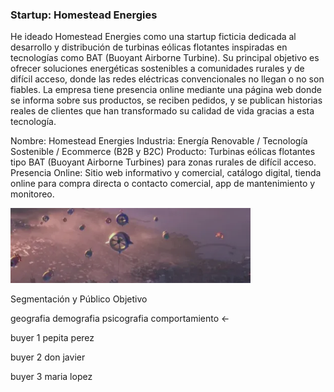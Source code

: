 ### **Startup: Homestead Energies**

He ideado Homestead Energies como una startup ficticia dedicada al desarrollo y distribución de turbinas eólicas flotantes inspiradas en tecnologías como BAT (Buoyant Airborne Turbine). Su principal objetivo es ofrecer soluciones energéticas sostenibles a comunidades rurales y de difícil acceso, donde las redes eléctricas convencionales no llegan o no son fiables. La empresa tiene presencia online mediante una página web donde se informa sobre sus productos, se reciben pedidos, y se publican historias reales de clientes que han transformado su calidad de vida gracias a esta tecnología.

Nombre: Homestead Energies 
Industria: Energía Renovable / Tecnología Sostenible / Ecommerce (B2B y B2C)
Producto: Turbinas eólicas flotantes tipo BAT (Buoyant Airborne Turbines) para zonas rurales de difícil acceso.
Presencia Online: Sitio web informativo y comercial, catálogo digital, tienda online para compra directa o contacto comercial, app de mantenimiento y monitoreo.

![alt text](bighero6bat.png)

Segmentación y Público Objetivo

geografia demografia psicografia comportamiento <-

buyer 1 pepita perez

buyer 2 don javier

buyer 3 maria lopez

